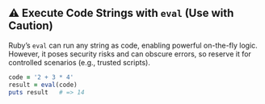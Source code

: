 ## ⚠️ Execute Code Strings with `eval` (Use with Caution)

Ruby’s `eval` can run any string as code, enabling powerful on-the-fly logic. However, it poses security risks and can obscure errors, so reserve it for controlled scenarios (e.g., trusted scripts).

```ruby
code = '2 + 3 * 4'
result = eval(code)
puts result   # => 14
```